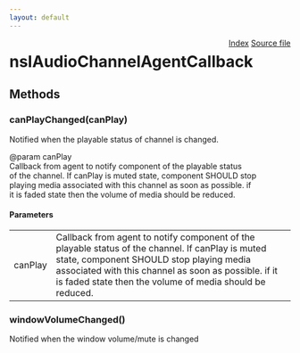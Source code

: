 ```yaml
---
layout: default
---
```

<div class='links' style='float:right'><a href="../index.html">Index</a>
<a href="http://dxr.mozilla.org/mozilla-central/source/dom/audiochannel/nsIAudioChannelAgent.idl">Source file</a>
</div>

# nsIAudioChannelAgentCallback #

## Methods ##

### canPlayChanged(canPlay) ###
  
Notified when the playable status of channel is changed.  
  
@param canPlay  
       Callback from agent to notify component of the playable status  
       of the channel. If canPlay is muted state, component SHOULD stop  
       playing media associated with this channel as soon as possible. if  
       it is faded state then the volume of media should be reduced.  
  

#### Parameters ####

<table>

<tr>
<td>canPlay</td>
<td>       Callback from agent to notify component of the playable status  
       of the channel. If canPlay is muted state, component SHOULD stop  
       playing media associated with this channel as soon as possible. if  
       it is faded state then the volume of media should be reduced.  
</td>
</tr>

</table>

### windowVolumeChanged() ###
  
Notified when the window volume/mute is changed  
  
